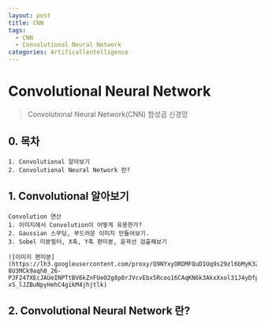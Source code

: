 ```yaml
---
layout: post
title: CNN
tags: 
  - CNN
  - Convolutional Neural Network
categories: Artificallentelligence
---
```

# Convolutional Neural Network
> Convolutional Neural Network(CNN) 합성곱 신경망

## 0. 목차
~~~
1. Convolutional 알아보기
2. Convolutional Neural Network 란?

~~~
## 1. Convolutional 알아보기
~~~
Convolution 연산
1. 이미지에서 Convolution이 어떻게 유용한가?
2. Gaussian 스무딩, 부드러운 이미지 만들어보기.
3. Sobel 미분필터, X축, Y축 편미분, 윤곽선 검출해보기

![이미지 편미분](https://lh3.googleusercontent.com/proxy/Q9NYxyORDMFQuD1Uq9s29zl6bMyK32ZHqdKPFAff7W-8U3MCk9aqh8_26-PJF247XEcJAUeINPTtBV6kZnFUeO2g8p0rJVcvEbx5Rcoo16CAqKN6k3AkxXxol31J4yDfp28uixlVSzR-xS_lJZBuNpyHehC4gikM4jhjtlk)
~~~

## 2. Convolutional Neural Network 란?

